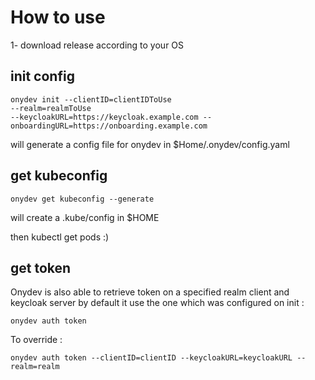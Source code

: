 # How to use

1- download release according to your OS

## init config

```
onydev init --clientID=clientIDToUse
--realm=realmToUse
--keycloakURL=https://keycloak.example.com --onboardingURL=https://onboarding.example.com
```

will generate a config file for onydev in $Home/.onydev/config.yaml

## get kubeconfig

```
onydev get kubeconfig --generate
```

will create a .kube/config in $HOME

then kubectl get pods :)

## get token

Onydev is also able to retrieve token on a specified realm client and keycloak server by default it use the one which was configured on init :

```
onydev auth token
```

To override :

```
onydev auth token --clientID=clientID --keycloakURL=keycloakURL --realm=realm
```
